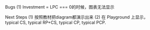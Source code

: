 Bugs
(1) Investment = LPC === 0的时候，图表无法显示

Next Steps
(1) 按照教材把diagram都演示出来
(2) 在 Playground 上显示，typical CS, typical RP+CS, typical CP, typical PCP.
